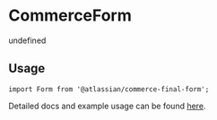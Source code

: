 # CommerceForm

undefined

## Usage

`import Form from '@atlassian/commerce-final-form';`

Detailed docs and example usage can be found [here](https://atlaskit.atlassian.com/packages/commerce/commerce-final-form).
